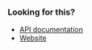 ### Looking for this?
* [API documentation](https://github.com/MayhemMC/MayhemMC/wiki/home)
* [Website](https://mayhemmc.uk.to/)

